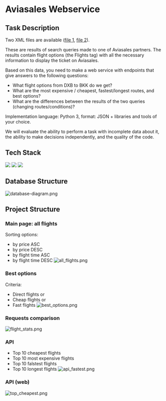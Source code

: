 # Aviasales Webservice

## Task Description
Two XML files are available ([file 1](https://github.com/KosyanMedia/test-tasks/blob/master/assisted_team/RS_ViaOW.xml), [file 2](https://github.com/KosyanMedia/test-tasks/blob/master/assisted_team/RS_Via-3.xml)).

These are results of search queries made to one of Aviasales partners. The results contain flight options (the Flights tag) with all the necessary information to display the ticket on Aviasales.

Based on this data, you need to make a web service with endpoints that give answers to the following questions:

- What flight options from DXB to BKK do we get?
- What are the most expensive / cheapest, fastest/longest routes, and best options?
- What are the differences between the results of the two queries (changing routes/conditions)?

Implementation language: Python 3, format: JSON + libraries and tools of your choice.

We will evaluate the ability to perform a task with incomplete data about it, the ability to make decisions independently, and the quality of the code.

## Tech Stack
<img src="https://img.shields.io/badge/Python-d93b32?style=for-the-badge&logo=python&logoColor=black"/> <img src="https://img.shields.io/badge/Django-fc884d?style=for-the-badge&logo=django&logoColor=black"/> <img src="https://img.shields.io/badge/PostgreSQL-f5df66?style=for-the-badge&logo=PostgreSQL&logoColor=black"/>

## Database Structure
![database-diagram.png](https://raw.githubusercontent.com/kooznitsa/test-projects/main/aviasales-webservice/database/database_diagram.png)

## Project Structure

### Main page: all flights
Sorting options:
- by price ASC
- by price DESC
- by flight time ASC
- by flight time DESC
![all_flights.png](https://raw.githubusercontent.com/kooznitsa/test-projects/main/aviasales-webservice/screenshots/all_flights.png)

### Best options
Criteria:
- Direct flights or
- Cheap flights or
- Fast flights
![best_options.png](https://raw.githubusercontent.com/kooznitsa/test-projects/main/aviasales-webservice/screenshots/best_options.png)

### Requests comparison
![flight_stats.png](https://raw.githubusercontent.com/kooznitsa/test-projects/main/aviasales-webservice/screenshots/flight_stats.png)

### API
- Top 10 cheapest flights
- Top 10 most expensive flights
- Top 10 falstest flights
- Top 10 longest flights
![api_fastest.png](https://raw.githubusercontent.com/kooznitsa/test-projects/main/aviasales-webservice/screenshots/api_fastest.png)

### API (web)
![top_cheapest.png](https://raw.githubusercontent.com/kooznitsa/test-projects/main/aviasales-webservice/screenshots/top_cheapest.png)